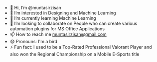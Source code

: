 - 👋 Hi, I’m @muntasirzisan
- 👀 I’m interested in Designing and Machine Learning
- 🌱 I’m currently learning Machine Learning
- 💞️ I’m looking to collaborate on People who can create various automation plugins for MS Office Applications
- 📫 How to reach me muntasirzisan@gmail.com
- 😄 Pronouns: I'm a bird
- ⚡ Fun fact: I used to be a Top-Rated Professional Valorant Player and also won the Regional Championship on a Mobile E-Sports title
<!---
muntasirzisan/muntasirzisan is a ✨ special ✨ repository because its `README.md` (this file) appears on your GitHub profile.
You can click the Preview link to take a look at your changes.
--->
